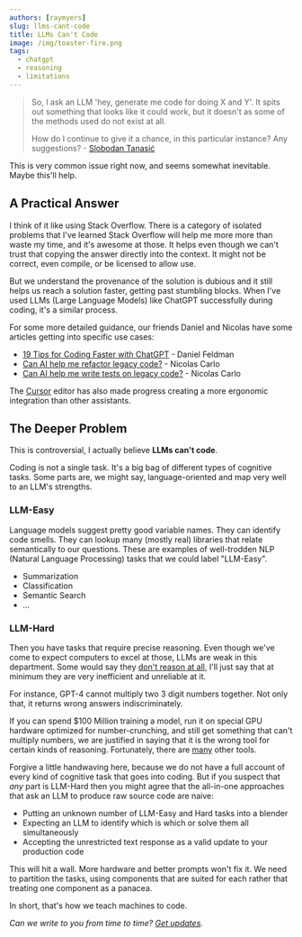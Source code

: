 ```yaml
---
authors: [raymyers]
slug: llms-cant-code
title: LLMs Can't Code
image: /img/toaster-fire.png
tags:
  - chatgpt
  - reasoning
  - limitations
---
```


> So, I ask an LLM 'hey, generate me code for doing X and Y'. It spits out something that looks like it could work, but it doesn't as some of the methods used do not exist at all.
> 
> How do I continue to give it a chance, in this particular instance? Any suggestions? - [Slobodan Tanasić](https://www.linkedin.com/in/stanasic)

This is very common issue right now, and seems somewhat inevitable. Maybe this'll help.

## A Practical Answer

I think of it like using Stack Overflow. There is a category of isolated problems that I've learned Stack Overflow will help me more more than waste my time, and it's awesome at those. It helps even though we can't trust that copying the answer directly into the context. It might not be correct, even compile, or be licensed to allow use.

But we understand the provenance of the solution is dubious and it still helps us reach a solution faster, getting past stumbling blocks. When I've used LLMs (Large Language Models) like ChatGPT successfully during coding, it's a similar process.

For some more detailed guidance, our friends Daniel and Nicolas have some articles getting into specific use cases:
* [19 Tips for Coding Faster with ChatGPT](https://www.linkedin.com/pulse/19-tips-coding-faster-chatgpt-daniel-feldman) - Daniel Feldman
* [Can AI help me refactor legacy code?](https://understandlegacycode.com/blog/can-ai-refactor-legacy-code) - Nicolas Carlo
* [Can AI help me write tests on legacy code?](https://understandlegacycode.com/blog/can-ai-write-tests-on-legacy-code) - Nicolas Carlo


The [Cursor](https://www.cursor.sh) editor has also made progress creating a more ergonomic integration than other assistants.

## The Deeper Problem

This is controversial, I actually believe **LLMs can't code**.

Coding is not a single task. It's a big bag of different types of cognitive tasks. Some parts are, we might say, language-oriented and map very well to an LLM's strengths.



### LLM-Easy

Language models suggest pretty good variable names. They can identify code smells. They can lookup many (mostly real) libraries that relate semantically to our questions. These are examples of well-trodden NLP (Natural Language Processing) tasks that we could label "LLM-Easy".

* Summarization
* Classification
* Semantic Search
* ...

### LLM-Hard

Then you have tasks that require precise reasoning. Even though we've come to expect computers to excel at those, LLMs are weak in this department. Some would say they [don't reason at all](https://x.com/Grady_Booch/status/1673797840605433856), I'll just say that at minimum they are very inefficient and unreliable at it.

For instance, GPT-4 cannot multiply two 3 digit numbers together. Not only that, it returns wrong answers indiscriminately. 

If you can spend $100 Million training a model, run it on special GPU hardware optimized for number-crunching, and still get something that can't multiply numbers, we are justified in saying that it is the wrong tool for certain kinds of reasoning. Fortunately, there are [many](https://en.wikipedia.org/wiki/Knowledge_representation_and_reasoning) other tools.

Forgive a little handwaving here, because we do not have a full account of every kind of cognitive task that goes into coding. But if you suspect that *any* part is LLM-Hard then you might agree that the all-in-one approaches that ask an LLM to produce raw source code are naive:

* Putting an unknown number of LLM-Easy and Hard tasks into a blender
* Expecting an LLM to identify which is which or solve them all simultaneously
* Accepting the unrestricted text response as a valid update to your production code

This will hit a wall. More hardware and better prompts won't fix it. We need to partition the tasks, using components that are suited for each rather that treating one component as a panacea.

In short, that's how we teach machines to code.

*Can we write to you from time to time? [Get updates](/#get-updates).*